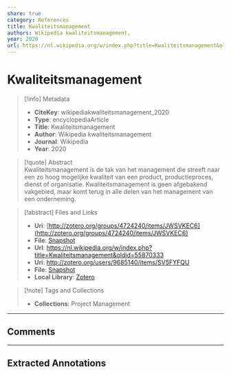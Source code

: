 ```yaml
---
share: true
category: References
title: Kwaliteitsmanagement
authors: Wikipedia kwaliteitsmanagement,
year: 2020
url: https://nl.wikipedia.org/w/index.php?title=Kwaliteitsmanagement&oldid=55870333
---
```

  
# Kwaliteitsmanagement  
  
> [!info] Metadata  
> - **CiteKey**: wikipediakwaliteitsmanagement_2020  
> - **Type**: encyclopediaArticle  
> - **Title**: Kwaliteitsmanagement  
> - **Author**: Wikipedia kwaliteitsmanagement    
> - **Journal**: Wikipedia  
> - **Year**: 2020  
  
> [!quote] Abstract  
> Kwaliteitsmanagement is de tak van het management die streeft naar een zo hoog mogelijke kwaliteit van een product, productieproces, dienst of organisatie. Kwaliteitsmanagement is geen afgebakend vakgebied, maar komt terug in alle delen van het management van een onderneming.  
  
> [!abstract] Files and Links  
> - **Uri**: [http://zotero.org/groups/4724240/items/JWSVKEC6](http://zotero.org/groups/4724240/items/JWSVKEC6)  
> - **File**: [Snapshot](file:///Users/jan/Zotero/storage/LDNNE82G/Kwaliteitsmanagement.html)  
> - **Url**: https://nl.wikipedia.org/w/index.php?title=Kwaliteitsmanagement&oldid=55870333  
> - **Uri**: http://zotero.org/users/9685140/items/SV5FYFQU  
> - **File**: [Snapshot](file://C:%5CUsers%5C20003936%5CZotero%5Cstorage%5C2N6UDILG%5CKwaliteitsmanagement.html)  
> - **Local Library**: [Zotero]((zotero://select/library/items/SV5FYFQU))  
  
> [!note] Tags and Collections  
> - **Collections**: Project Management  
  
----  
  
## Comments  
  
  
  
----  
  
## Extracted Annotations  
  
